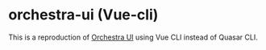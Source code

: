 # orchestra-ui (Vue-cli)

This is a reproduction of [Orchestra UI](https://github.com/KleeGroup-BaseCamp/vertigo-orchestra-ui) using Vue CLI instead of Quasar CLI.

